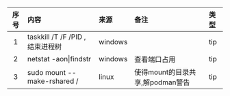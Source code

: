| 序号 | 内容                            | 来源      | 备注                     | 类型  |
|:--:|:------------------------------|:--------|:-----------------------|:----|
| 1  | taskkill /T /F /PID ,结束进程树    | windows |                        | tip |
| 2  | netstat -aon\|findstr  <port> | windows | 查看端口占用                 | tip |     
| 3  | sudo mount --make-rshared /   | linux   | 使得mount的目录共享,解podman警告 | tip |
